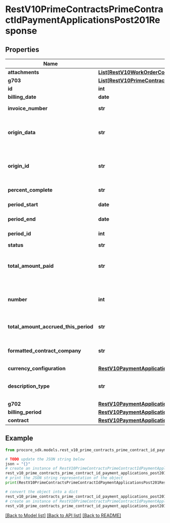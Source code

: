 # RestV10PrimeContractsPrimeContractIdPaymentApplicationsPost201Response


## Properties

Name | Type | Description | Notes
------------ | ------------- | ------------- | -------------
**attachments** | [**List[RestV10WorkOrderContractsPost201ResponseAttachmentsInner]**](RestV10WorkOrderContractsPost201ResponseAttachmentsInner.md) | Attachments | [optional] 
**g703** | [**List[RestV10PrimeContractsPrimeContractIdPaymentApplicationsPost201ResponseAllOfG703Inner]**](RestV10PrimeContractsPrimeContractIdPaymentApplicationsPost201ResponseAllOfG703Inner.md) |  | [optional] 
**id** | **int** | ID | [optional] 
**billing_date** | **date** | Billing date | [optional] 
**invoice_number** | **str** | Invoice number | [optional] 
**origin_data** | **str** | Payment Application (Owner Invoice) third party data | [optional] 
**origin_id** | **str** | Payment Application (Owner Invoice) third party ID | [optional] 
**percent_complete** | **str** | Percent complete | [optional] 
**period_start** | **date** | Period start date | [optional] 
**period_end** | **date** | Period end date | [optional] 
**period_id** | **int** | Billing Period Identifier | [optional] 
**status** | **str** | Status | [optional] 
**total_amount_paid** | **str** | Total amount of Payments made to the Payment Application | [optional] 
**number** | **int** | Payment Application (Owner Invoice) number | [optional] 
**total_amount_accrued_this_period** | **str** | Gross amount of the Invoice. | [optional] 
**formatted_contract_company** | **str** | Name of the Owner/Client of the Invoice. | [optional] 
**currency_configuration** | [**RestV10PaymentApplicationsGet200ResponseInnerAllOfCurrencyConfiguration**](RestV10PaymentApplicationsGet200ResponseInnerAllOfCurrencyConfiguration.md) |  | [optional] 
**description_type** | **str** | Description type to be shown for line items | [optional] [default to 'automatic']
**g702** | [**RestV10PaymentApplicationsGet200ResponseInnerAllOfG702**](RestV10PaymentApplicationsGet200ResponseInnerAllOfG702.md) |  | [optional] 
**billing_period** | [**RestV10PaymentApplicationsGet200ResponseInnerAllOfBillingPeriod**](RestV10PaymentApplicationsGet200ResponseInnerAllOfBillingPeriod.md) |  | [optional] 
**contract** | [**RestV10PaymentApplicationsGet200ResponseInnerAllOfContract**](RestV10PaymentApplicationsGet200ResponseInnerAllOfContract.md) |  | [optional] 

## Example

```python
from procore_sdk.models.rest_v10_prime_contracts_prime_contract_id_payment_applications_post201_response import RestV10PrimeContractsPrimeContractIdPaymentApplicationsPost201Response

# TODO update the JSON string below
json = "{}"
# create an instance of RestV10PrimeContractsPrimeContractIdPaymentApplicationsPost201Response from a JSON string
rest_v10_prime_contracts_prime_contract_id_payment_applications_post201_response_instance = RestV10PrimeContractsPrimeContractIdPaymentApplicationsPost201Response.from_json(json)
# print the JSON string representation of the object
print(RestV10PrimeContractsPrimeContractIdPaymentApplicationsPost201Response.to_json())

# convert the object into a dict
rest_v10_prime_contracts_prime_contract_id_payment_applications_post201_response_dict = rest_v10_prime_contracts_prime_contract_id_payment_applications_post201_response_instance.to_dict()
# create an instance of RestV10PrimeContractsPrimeContractIdPaymentApplicationsPost201Response from a dict
rest_v10_prime_contracts_prime_contract_id_payment_applications_post201_response_from_dict = RestV10PrimeContractsPrimeContractIdPaymentApplicationsPost201Response.from_dict(rest_v10_prime_contracts_prime_contract_id_payment_applications_post201_response_dict)
```
[[Back to Model list]](../README.md#documentation-for-models) [[Back to API list]](../README.md#documentation-for-api-endpoints) [[Back to README]](../README.md)


